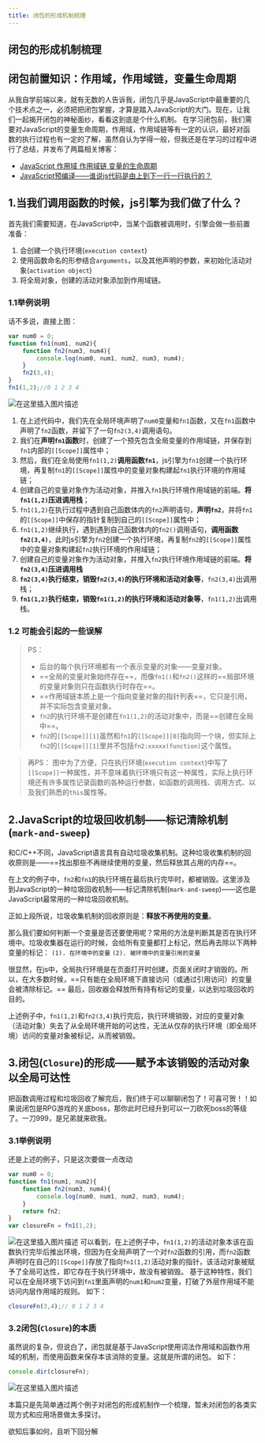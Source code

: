 ```yaml
---
title: 闭包的形成机制梳理
---
```

## 闭包的形成机制梳理
## 闭包前置知识：作用域，作用域链，变量生命周期
从我自学前端以来，就有无数的人告诉我，闭包几乎是JavaScript中最重要的几个技术点之一，必须把把闭包掌握，才算是踏入JavaScript的大门。现在，让我们一起揭开闭包的神秘面纱，看看这到底是个什么机制。
在学习闭包前，我们需要对JavaScript的变量生命周期，作用域，作用域链等有一定的认识，最好对函数的执行过程也有一定的了解，虽然自认为学得一般，但我还是在学习的过程中进行了总结，并发布了两篇相关博客：

- [JavaScript 作用域 作用域链 变量的生命周期](https://blog.csdn.net/DDboom/article/details/104490713)
- [JavaScript预编译——谁说js代码是由上到下一行一行执行的？](https://blog.csdn.net/DDboom/article/details/104582047)

## 1.当我们调用函数的时候，js引擎为我们做了什么？
首先我们需要知道，在JavaScript中，当某个函数被调用时，引擎会做一些前置准备：
1. 会创建一个执行环境(`execution context`)
2. 使用函数命名的形参结合`arguments`，以及其他声明的参数，来初始化活动对象(`activation object`)
3. 将全局对象，创建的活动对象添加到作用域链。

### 1.1举例说明
话不多说，直接上图：
```javascript
var num0 = 0;
function fn1(num1, num2){
	function fn2(num3, num4){
		console.log(num0, num1, num2, num3, num4);
	}
	fn2(3,4);
}
fn1(1,2);//0 1 2 3 4
```
![在这里插入图片描述](https://img-blog.csdnimg.cn/20200710194330264.png?x-oss-process=image/watermark,type_ZmFuZ3poZW5naGVpdGk,shadow_10,text_aHR0cHM6Ly9ibG9nLmNzZG4ubmV0L0REYm9vbQ==,size_16,color_FFFFFF,t_70)
1. 在上述代码中，我们先在全局环境声明了`num0`变量和`fn1`函数，又在`fn1`函数中声明了`fn2`函数，并留下了一句`fn2(3,4)`调用语句。
2. 我们在**声明`fn1`函数**时，创建了一个预先包含全局变量的作用域链，并保存到`fn1`内部的`[[Scope]]`属性中；
3. 然后，我们在全局使用`fn1(1,2)`**调用函数`fn1`**，js引擎为`fn1`创建一个执行环境，再复制`fn1`的`[[Scope]]`属性中的变量对象构建起`fn1`执行环境的作用域链；
4. 创建自己的变量对象作为活动对象，并推入`fn1`执行环境作用域链的前端。**将`fn1(1,2)`压进调用栈**；
5. `fn1(1,2)`在执行过程中遇到自己函数体内的`fn2`声明语句，**声明`fn2`**，并将`fn1`的`[[Scope]]`中保存的指针复制到自己的`[[Scope]]`属性中；
6. `fn1(1,2)`继续执行，遇到遇到自己函数体内的`fn2()`调用语句，**调用函数`fn2(3,4)`**，此时js引擎为`fn2`创建一个执行环境，再复制`fn2`的`[[Scope]]`属性中的变量对象构建起`fn2`执行环境的作用域链；
7. 创建自己的变量对象作为活动对象，并推入`fn2`执行环境作用域链的前端。**将`fn2(3,4)`压进调用栈**
8. **`fn2(3,4)`执行结束，销毁`fn2(3,4)`的执行环境和活动对象等**，`fn2(3,4)`出调用栈；
9. **`fn1(1,2)`执行结束，销毁`fn1(1,2)`的执行环境和活动对象等**，`fn1(1,2)`出调用栈。

### 1.2 可能会引起的一些误解
>PS：
>- 后台的每个执行环境都有一个表示变量的对象——变量对象。
>- ==全局的变量对象始终存在==，而像`fn1()`和`fn2()`这样的==局部环境的变量对象则只在函数执行时存在==。
>- ==作用域链本质上是一个指向变量对象的指针列表==，它只是引用，并不实际包含变量对象。
>- `fn2`的执行环境不是创建在`fn1(1,2)`的活动对象中，而是==创建在全局中==。
>- `fn2`的`[[Scope]][1]`虽然和`fn1`的`[[Scope]][0]`指向同一个块，但实际上`fn2`的`[[Scope]][1]`里并不包括`fn2:xxxxx(function)`这个属性。

>再PS：
>图中为了方便，只在执行环境(`execution context`)中写了`[[Scope]]`一种属性，并不意味着执行环境只有这一种属性，实际上执行环境还有许多属性记录函数的各种运行参数，如函数的调用栈、调用方式、以及我们熟悉的`this`属性等。
## 2.JavaScript的垃圾回收机制——标记清除机制(`mark-and-sweep`)
和C/C++不同，JavaScript语言具有自动垃圾收集机制。这种垃圾收集机制的回收原则是——==找出那些不再继续使用的变量，然后释放其占用的内存==。

在上文的例子中，`fn2`和`fn1`的执行环境在最后执行完毕时，都被销毁。这里涉及到JavaScript的一种垃圾回收机制——标记清除机制(`mark-and-sweep`)——这也是JavaScript最常用的一种垃圾回收机制。

正如上段所说，垃圾收集机制的回收原则是：**释放不再使用的变量**。

那么我们要如何判断一个变量是否还要使用呢？常用的方法是判断其是否在执行环境中。垃圾收集器在运行的时候，会给所有变量都打上标记，然后再去除以下两种变量的标记：
`(1). 在环境中的变量`
`(2). 被环境中的变量引用的变量`

很显然，在js中，全局执行环境是在页面打开时创建，页面关闭时才销毁的。所以，在大多数时候，==只有能在全局环境下直接访问（或通过引用访问）的变量会被清除标记。== 最后，回收器会释放所有持有标记的变量，以达到垃圾回收的目的。

上述例子中，`fn1(1,2)`和`fn2(3,4)`执行完后，执行环境销毁，对应的变量对象（活动对象）失去了从全局环境开始的可达性，无法从仅存的执行环境（即全局环境）访问的变量对象被标记，从而被销毁。

## 3.闭包(`Closure`)的形成——赋予本该销毁的活动对象以全局可达性
把函数调用过程和垃圾回收了解完后，我们终于可以聊聊闭包了！可喜可贺！！如果说闭包是RPG游戏的关底boss，那你此时已经升到可以一刀砍死boss的等级了。一刀999，是兄弟就来砍我。
### 3.1举例说明
还是上述的例子，只是这次要做一点改动
```javascript
var num0 = 0;
function fn1(num1, num2){
	function fn2(num3, num4){
		console.log(num0, num1, num2, num3, num4);
	}
	return fn2;
}
var closureFn = fn1(1,2);
```
![在这里插入图片描述](https://img-blog.csdnimg.cn/20200710195210751.png?x-oss-process=image/watermark,type_ZmFuZ3poZW5naGVpdGk,shadow_10,text_aHR0cHM6Ly9ibG9nLmNzZG4ubmV0L0REYm9vbQ==,size_16,color_FFFFFF,t_70)
可以看到，在上述例子中，`fn1(1,2)`的活动对象本该在函数执行完毕后推出环境，但因为在全局声明了一个对`fn2`函数的引用，而`fn2`函数声明时在自己的`[[Scope]]`存放了指向`fn1(1,2)`活动对象的指针，该活动对象被赋予了全局可达性，即它存在于执行环境中，故没有被销毁。
基于这种特性，我们可以在全局环境下访问到`fn1`里面声明的`num1`和`num2`变量，打破了外层作用域不能访问内层作用域的规则。
如下：
```javascript
closureFn(3,4);// 0 1 2 3 4
```
### 3.2闭包(`Closure`)的本质
虽然说的复杂，但说白了，闭包就是基于JavaScript使用词法作用域和函数作用域的机制，而使用函数来保存本该消除的变量。这就是所谓的闭包。
如下：

```javascript
console.dir(closureFn);
```
![在这里插入图片描述](https://img-blog.csdnimg.cn/20200710204419215.png)

本篇只是先简单通过两个例子对闭包的形成机制作一个梳理，暂未对闭包的各类实现方式和应用场景做太多探讨。

欲知后事如何，且听下回分解
